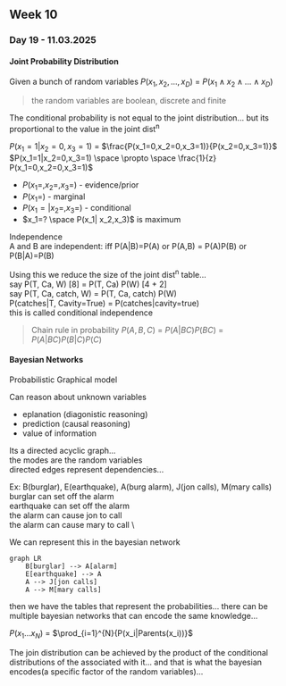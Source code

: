 ## Week 10

### Day 19 - 11.03.2025

#### Joint Probability Distribution
Given a bunch of random variables $P(x_1,x_2,...,x_D)$ = $P(x_1 \wedge x_2 \wedge ... \wedge x_D)$
> the random variables are boolean, discrete and finite

The conditional probability is not equal to the joint distribution... but its proportional to the value in the joint dist<sup>n</sup>

$P(x_1=1|x_2=0,x_3=1)$ = $\frac{P(x_1=0,x_2=0,x_3=1)}{P(x_2=0,x_3=1)}$ \
$P(x_1=1|x_2=0,x_3=1) \space \propto \space \frac{1}{z} P(x_1=0,x_2=0,x_3=1)$

- $P(x_1=,x_2=,x_3=)$ - evidence/prior
- $P(x_1=)$ - marginal
- $P(x_1= | x_2=,x_3=)$ - conditional
- $x_1=? \space P(x_1| x_2,x_3)$ is maximum

Independence \
A and B are independent: iff P(A|B)=P(A) or P(A,B) = P(A)P(B) or P(B|A)=P(B)

Using this we reduce the size of the joint dist<sup>n</sup> table... \
say P(T, Ca, W) \[8\] = P(T, Ca) P(W) \[4 + 2\] \
say P(T, Ca, catch, W)  = P(T, Ca, catch) P(W) \
P(catches|T, Cavity=True) = P(catches|cavity=true) \
this is called conditional independence 

> Chain rule in probability $P(A,B,C)$ = $P(A|BC)P(BC)$ = $P(A|BC)P(B|C)P(C)$


#### Bayesian Networks
Probabilistic Graphical model 

Can reason about unknown variables
- eplanation (diagonistic reasoning)
- prediction (causal reasoning)
- value of information

Its a directed acyclic graph... \
the modes are the random variables \
directed edges represent dependencies...


Ex: B(burglar), E(earthquake), A(burg alarm), J(jon calls), M(mary calls) \
burglar can set off the alarm \
earthquake can set off the alarm \
the alarm can cause jon to call \
the alarm can cause mary to call \

We can represent this in the bayesian network
```mermaid
graph LR
    B[burglar] --> A[alarm]
    E[earthquake] --> A 
    A --> J[jon calls]
    A --> M[mary calls]
```

then we have the tables that represent the probabilities... there can be multiple bayesian networks that can encode the same knowledge... 


$P(x_1\dots x_N)$ = $\prod_{i=1}^{N}{P(x_i|Parents(x_i))}$

The join distribution can be achieved by the product of the conditional distributions of the associated with it... and that is what the bayesian encodes(a specific factor of the random variables)...